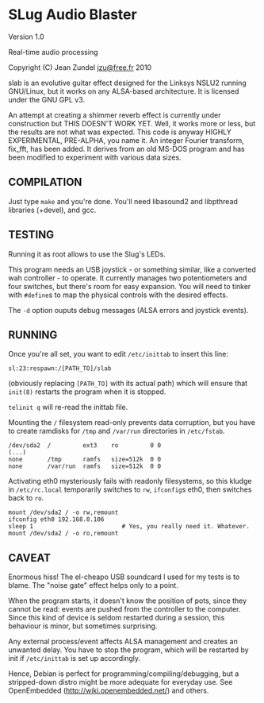 SLug Audio Blaster
==================

Version 1.0

Real-time audio processing

Copyright (C) Jean Zundel <jzu@free.fr> 2010 

slab is an evolutive guitar effect designed for the Linksys NSLU2 running
GNU/Linux, but it works on any ALSA-based architecture. It is licensed under
the GNU GPL v3.

An attempt at creating a shimmer reverb effect is currently under construction
but THIS DOESN'T WORK YET. Well, it works more or less, but the results are not
what was expected. This code is anyway HIGHLY EXPERIMENTAL, PRE-ALPHA, you name
it. An integer Fourier transform, fix\_fft, has been added. It derives from an
old MS-DOS program and has been modified to experiment with various data sizes.


COMPILATION
-----------

Just type `make` and you're done. You'll need libasound2 and libpthread
libraries (+devel), and gcc.


TESTING
-------

Running it as root allows to use the Slug's LEDs.

This program needs an USB joystick - or something similar, like a converted wah
controller - to operate. It currently manages two potentiometers and four
switches, but there's room for easy expansion. You will need to tinker with
`#define`s to map the physical controls with the desired effects.

The `-d` option ouputs debug messages (ALSA errors and joystick events).


RUNNING
-------

Once you're all set, you want to edit `/etc/inittab` to insert this line:

`sl:23:respawn:/[PATH_TO]/slab`

(obviously replacing `[PATH_TO]` with its actual path)
which will ensure that `init(8)` restarts the program when it is stopped.

`telinit q` will re-read the inittab file.

Mounting the `/` filesystem read-only prevents data corruption, but you have to
create ramdisks for `/tmp` and `/var/run` directories in `/etc/fstab`.

    /dev/sda2  /         ext3    ro         0 0
    (...)
    none       /tmp      ramfs   size=512k  0 0
    none       /var/run  ramfs   size=512k  0 0

Activating eth0 mysteriously fails with readonly filesystems, so 
this kludge in `/etc/rc.local` temporarily switches to `rw`,
`ifconfig`s eth0, then switches back to `ro`.

    mount /dev/sda2 / -o rw,remount
    ifconfig eth0 192.168.0.106
    sleep 1                         # Yes, you really need it. Whatever.
    mount /dev/sda2 / -o ro,remount


CAVEAT
------

Enormous hiss! The el-cheapo USB soundcard I used for my tests is to 
blame. The "noise gate" effect helps only to a point.

When the program starts, it doesn't know the position of pots, since they 
cannot be read: events are pushed from the controller to the computer. 
Since this kind of device is seldom restarted during a session, this
behaviour is minor, but sometimes surprising.

Any external process/event affects ALSA management and creates an 
unwanted delay. You have to stop the program, which will be restarted
by init if `/etc/inittab` is set up accordingly.

Hence, Debian is perfect for programming/compiling/debugging, but 
a stripped-down distro might be more adequate for everyday use.
See OpenEmbedded (http://wiki.openembedded.net/) and others.


<!-- Convert to HTML using markdown -->
